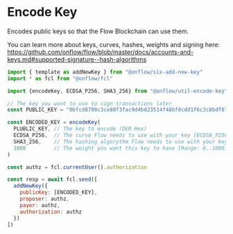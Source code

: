 # Encode Key

Encodes public keys so that the Flow Blockchain can use them.

You can learn more about keys, curves, hashes, weights and signing here: https://github.com/onflow/flow/blob/master/docs/accounts-and-keys.md#supported-signature--hash-algorithms

```javascript
import { template as addNewKey } from "@onflow/six-add-new-key"
import * as fcl from "@onflow/fcl"

import {encodeKey, ECDSA_P256, SHA3_256} from "@onflow/util-encode-key"

// The key you want to use to sign transactions later
const PUBLIC_KEY = "0bfcd8790c3ce88f3fac9d4bd23514f48bf0cdd1f6c3c8bdf87b11489b1bbeca1ef805ec2ee76451e9bdb265284f78febaeacbc8b0827e0a7baafee4e655d0b5"

const ENCODED_KEY = encodeKey(
  PLUBLIC_KEY, // The key to encode (DER Hex)
  ECDSA_P256,  // The curve Flow needs to use with your key [ECDSA_P256|ECDSA_secp256k1]
  SHA3_256,    // The hashing algorythm Flow needs to use with your key [SHA2_256|SHA3_256]
  1000         // The weight you want this key to have [Range: 0..1000]
)

const authz = fcl.currentUser().authorization

const resp = await fcl.send([
  addNewKey({
    publicKey: [ENCODED_KEY],
    proposer: authz,
    payer: authz,
    authorization: authz
  })
])

```

